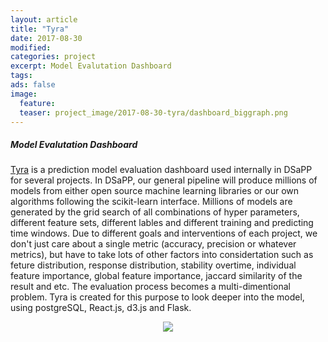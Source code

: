 ```yaml
---
layout: article
title: "Tyra"
date: 2017-08-30
modified:
categories: project
excerpt: Model Evalutation Dashboard
tags:
ads: false
image:
  feature:
  teaser: project_image/2017-08-30-tyra/dashboard_biggraph.png
---
```

##### Model Evalutation Dashboard

[Tyra](https://github.com/dssg/tyra) is a prediction model evaluation dashboard used internally in DSaPP for several projects. In DSaPP, our general pipeline will produce millions of models from either open source machine learning libraries or our own algorithms following the scikit-learn interface. Millions of models are generated by the grid search of all combinations of hyper parameters, different feature sets, different lables and different training and predicting time windows. Due to different goals and interventions of each project, we don't just care about a single metric (accuracy, precision or whatever metrics), but have to take lots of other factors into considertation such as feture distribution, response distribution, stability overtime, individual feature importance, global feature importance, jaccard similarity of the result and etc. The evaluation process becomes a multi-dimentional problem. Tyra is created for this purpose to look deeper into the model, using postgreSQL, React.js, d3.js and Flask.

<figure>
    <center>
        <img src="/images/project_image/2017-08-30-tyra/screenrecord_tyra.gif">
    </center>
</figure>
